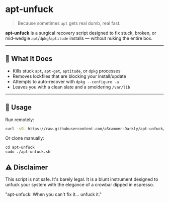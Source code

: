 # apt-unfuck

> Because sometimes `apt` gets real dumb, real fast.

**apt-unfuck** is a surgical recovery script designed to fix stuck, broken, or mid-wedgie `apt`/`dpkg`/`aptitude` installs — without nuking the entire box.

---

## 🧠 What It Does

- Kills stuck `apt`, `apt-get`, `aptitude`, or `dpkg` processes
- Removes lockfiles that are blocking your install/update
- Attempts to auto-recover with `dpkg --configure -a`
- Leaves you with a clean slate and a smoldering `/var/lib`

---

## 🚀 Usage

Run remotely:
```bash
curl -sSL https://raw.githubusercontent.com/aScammer-Darkly/apt-unfuck/main/apt-unfuck.sh | bash
```
Or clone manually:
```git clone https://github.com/aScammer-Darkly/apt-unfuck.git
cd apt-unfuck
sudo ./apt-unfuck.sh
```

## ⚠️ Disclaimer

This script is not safe. It's barely legal. It is a blunt instrument designed to unfuck your system with the elegance of a crowbar dipped in espresso.

"apt-unfuck: When you can't fix it... unfuck it."

